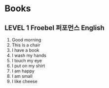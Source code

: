 # Books
## LEVEL 1 Froebel 퍼포먼스 English
1. Good morning
2. This is a chair
3. I have a book
4. I wash my hands
5. I touch my eye
6. I put on my shirt
7. I am happy
8. I am small
9. I like cheese
